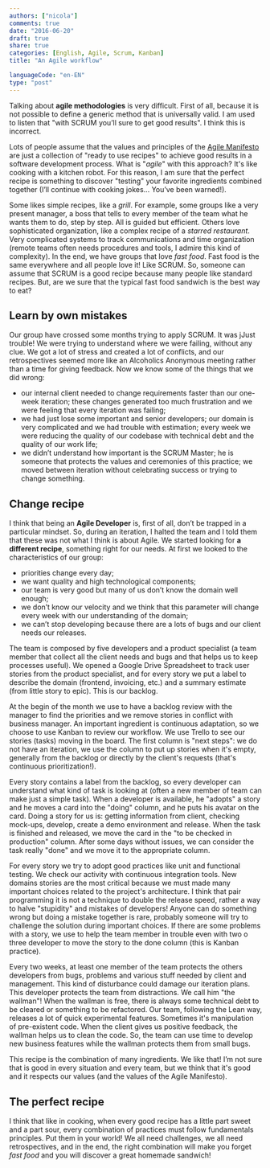 ```yaml
---
authors: ["nicola"]
comments: true
date: "2016-06-20"
draft: true
share: true
categories: [English, Agile, Scrum, Kanban]
title: "An Agile workflow"

languageCode: "en-EN"
type: "post"
---
```

Talking about **agile methodologies** is very difficult. First of all, because it is not possible to define a generic method that is universally valid. I am used to listen that "with SCRUM you’ll sure to get good results". I think this is incorrect.

Lots of people assume that the values and principles of the [Agile Manifesto](http://www.agilemanifesto.org/) are just a collection of "ready to use recipes" to achieve good results in a software development process. What is "*agile*"  with this approach? It's like cooking with a kitchen robot. For this reason, I am sure that the perfect recipe is something to discover "testing" your favorite ingredients combined together (I’ll continue with cooking jokes... You’ve been warned!).

Some likes simple recipes, like a *grill*. For example, some groups like a very present manager, a boss that tells to every member of the team what he wants them to do, step by step. All is guided but efficient. 
Others love sophisticated organization, like a complex recipe of a *starred restaurant*. Very complicated systems to track communications and time organization (remote teams often needs procedures and tools, I admire this kind of complexity).
In the end, we have groups that love *fast food*. Fast food is the same everywhere and all people love it! Like SCRUM. 
So, someone can assume that SCRUM is a good recipe because many people like standard recipes. But, are we sure that the typical fast food sandwich is the best way to eat?

## Learn by own mistakes
Our group have crossed some months trying to apply SCRUM. It was 
jJust trouble! We were trying to understand where we were failing, without any clue. We got a lot of stress and created a lot of conflicts, and our retrospectives seemed more like an Alcoholics Anonymous meeting rather than a time for giving feedback. Now we know some of the things that we did wrong:

 * our internal client needed to change requirements faster than our one-week iteration; these changes generated too much frustration and we were feeling that every iteration was failing;
 * we had just lose some important and senior developers; our domain is very complicated and we had trouble with estimation; every week we were reducing the quality of our codebase with technical debt and the quality of our work life;
 * we didn’t understand how important is the SCRUM Master; he is someone that protects the values and ceremonies of this practice; we moved between iteration without celebrating success or trying to change something.

## Change recipe
I think that being an **Agile Developer** is, first of all, don’t be trapped in a particular mindset. So, during an iteration, I halted the team and I told them that these was not what I think is about Agile. We started looking for **a different recipe**, something right for our needs. At first we looked to the characteristics of our group:

 * priorities change every day;
 * we want quality and high technological components;
 * our team is very good but many of us don’t know the domain well enough;
 * we don’t know our velocity and we think that this parameter will change every week with our understanding of the domain;
 * we can’t stop developing because there are a lots of bugs and our client needs our releases.

The team is composed by five developers and a product specialist (a team member that collect all the client needs and bugs and that helps us to keep processes useful).
We opened a Google Drive Spreadsheet to track user stories from the product specialist, and for every story we put a label to describe the domain (frontend, invoicing, etc.) and a summary estimate (from little story to epic). This is our backlog.

At the begin of the month we use to have a backlog review with the manager to find the priorities and we remove stories in conflict with business manager. An important ingredient is continuous adaptation, so we choose to use Kanban to review our workflow. We use Trello to see our stories (tasks) moving in the board. The first column is "next steps": we do not have an iteration, we use the column to put up stories when it's empty, generally from the backlog or directly by the client's requests (that's continuous prioritization!). 

Every story contains a label from the backlog, so every developer can understand what kind of task is looking at (often a new member of team can make just a simple task). When a developer is available, he "adopts" a story and he moves a card into the "doing" column, and he puts his avatar on the card. Doing a story for us is: getting information from client, checking mock-ups, develop, create a demo environment and release. When the task is finished and released, we move the card in the "to be checked in production" column. After some days without issues, we can consider the task really "done" and we move it to the appropriate column.

For every story we try to adopt good practices like unit and functional testing. We check our activity with continuous integration tools. New domains stories are the most critical because we must made many important choices related to the project's architecture. I think that pair programming it is not a technique to double the release speed, rather a way to halve "stupidity" and mistakes of developers! Anyone can do something wrong but doing a mistake together is rare, probably someone will try to challenge the solution during important choices.
If there are some problems with a story, we use to help the team member in trouble even with two o three developer to move the story to the done column (this is Kanban practice).

Every two weeks, at least one member of the team protects the others developers from bugs, problems and various stuff needed by client and management. This kind of disturbance could damage our iteration plans. This developer protects the team from distractions. We call him "the wallman"! When the wallman is free, there is always some technical debt to be cleared or something to be refactored. Our team, following the Lean way, releases a lot of quick experimental features. Sometimes it's manipulation of pre-existent code. When the client gives us positive feedback, the wallman helps us to clean the code. So, the team can use time to develop new business features while the wallman protects them from small bugs.

This recipe is the combination of many ingredients. We like that! I’m not sure that is good in every situation and every team, but we think that it's good and it respects our values (and the values of the Agile Manifesto).

## The perfect recipe
I think that like in cooking, when every good recipe has a little part sweet and a part sour, every combination of practices must follow fundamentals principles. Put them in your world! We all need challenges, we all need retrospectives, and in the end, the right combination will make you forget *fast food* and you will discover a great homemade sandwich! 
